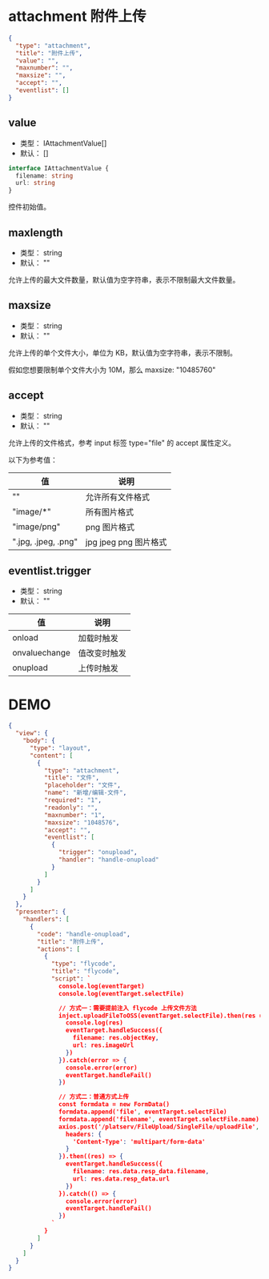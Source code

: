 # attachment 附件上传

```json
{
  "type": "attachment",
  "title": "附件上传",
  "value": "",
  "maxnumber": "",
  "maxsize": "",
  "accept": "",
  "eventlist": []
}
```

## value
+ 类型： IAttachmentValue[]
+ 默认： []

```typescript
interface IAttachmentValue {
  filename: string
  url: string
}
```

控件初始值。

## maxlength
+ 类型： string
+ 默认： ""

允许上传的最大文件数量，默认值为空字符串，表示不限制最大文件数量。

## maxsize
+ 类型： string
+ 默认： ""

允许上传的单个文件大小，单位为 KB，默认值为空字符串，表示不限制。

假如您想要限制单个文件大小为 10M，那么 maxsize: "10485760"

## accept
+ 类型： string
+ 默认： ""

允许上传的文件格式，参考 input 标签 type="file" 的 accept 属性定义。

以下为参考值：

| 值 | 说明 |
| ---- | ---- |
| "" | 允许所有文件格式 |
| "image/*" | 所有图片格式 |
| "image/png" | png 图片格式 |
| ".jpg, .jpeg, .png" | jpg jpeg png 图片格式 |


## eventlist.trigger
+ 类型： string
+ 默认： ""



| 值 | 说明 |
| ---- | ---- |
| onload | 加载时触发 |
| onvaluechange | 值改变时触发 |
| onupload | 上传时触发 |


# DEMO
```json
{
  "view": {
    "body": {
      "type": "layout",
      "content": [
        {
          "type": "attachment",
          "title": "文件",
          "placeholder": "文件",
          "name": "新增/编辑-文件",
          "required": "1",
          "readonly": "",
          "maxnumber": "1",
          "maxsize": "1048576",
          "accept": "",
          "eventlist": [
            {
              "trigger": "onupload",
              "handler": "handle-onupload"
            }
          ]
        }
      ]
    }
  },
  "presenter": {
    "handlers": [
      {
        "code": "handle-onupload",
        "title": "附件上传",
        "actions": [
          {
            "type": "flycode",
            "title": "flycode",
            "script": `
              console.log(eventTarget)
              console.log(eventTarget.selectFile)

              // 方式一：需要提前注入 flycode 上传文件方法
              inject.uploadFileToOSS(eventTarget.selectFile).then(res => {
                console.log(res)
                eventTarget.handleSuccess({
                  filename: res.objectKey,
                  url: res.imageUrl
                })
              }).catch(error => {
                console.error(error)
                eventTarget.handleFail()
              })

              // 方式二：普通方式上传
              const formdata = new FormData()
              formdata.append('file', eventTarget.selectFile)
              formdata.append('filename', eventTarget.selectFile.name)
              axios.post('/platserv/FileUpload/SingleFile/uploadFile', formdata, {
                headers: {
                  'Content-Type': 'multipart/form-data'
                }
              }).then((res) => {
                eventTarget.handleSuccess({
                  filename: res.data.resp_data.filename,
                  url: res.data.resp_data.url
                })
              }).catch(() => {
                console.error(error)
                eventTarget.handleFail()
              })
            `
          }
        ]
      }
    ]
  }
}
```
